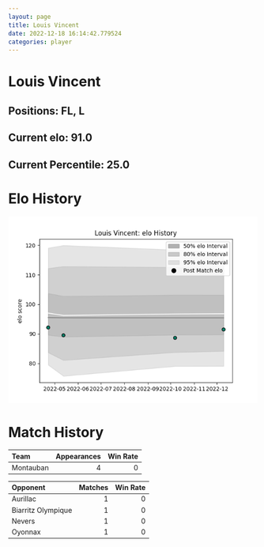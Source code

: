 ```yaml
---  
layout: page  
title: Louis Vincent  
date: 2022-12-18 16:14:42.779524  
categories: player  
---
```

# Louis Vincent

## Positions: FL, L

## Current elo: 91.0

## Current Percentile: 25.0

# Elo History


![elo history](history_LouisVincent.png)
# Match History


| Team      |   Appearances |   Win Rate |
|:----------|--------------:|-----------:|
| Montauban |             4 |          0 |

| Opponent           |   Matches |   Win Rate |
|:-------------------|----------:|-----------:|
| Aurillac           |         1 |          0 |
| Biarritz Olympique |         1 |          0 |
| Nevers             |         1 |          0 |
| Oyonnax            |         1 |          0 |